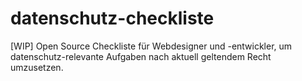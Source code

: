 # datenschutz-checkliste
[WIP] Open Source Checkliste für Webdesigner und -entwickler, um datenschutz-relevante Aufgaben nach aktuell geltendem Recht umzusetzen.

